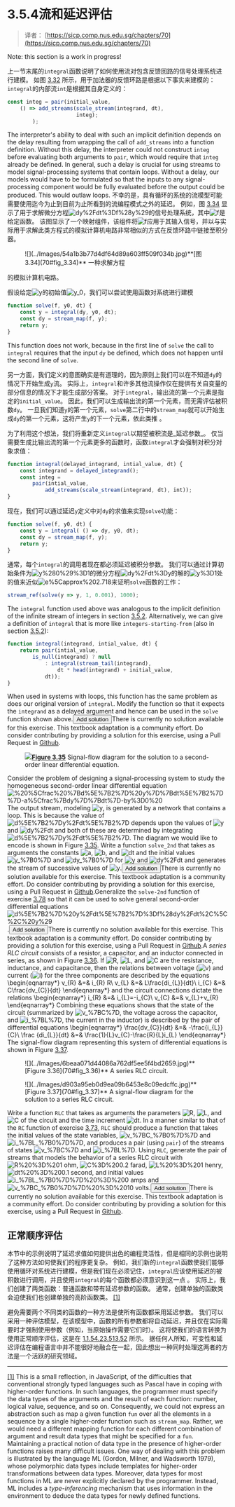 # 3.5.4流和延迟评估

> 译者： [https://sicp.comp.nus.edu.sg/chapters/70](https://sicp.comp.nus.edu.sg/chapters/70)

<subsection wip="yes">Note: this section is a work in progress!

上一节末尾的`integral`函数说明了如何使用流对包含反馈回路的信号处理系统进行建模。 如图 [3.32](69#fig_3.32) 所示，用于加法器的反馈环路是根据以下事实来建模的：`integral`的内部流`int`是根据其自身定义的：

```js
const integ = pair(initial_value, 
    () => add_streams(scale_stream(integrand, dt),
                      integ);
        );
```

<split>The interpreter's ability to deal with such an implicit definition depends on the delay resulting from wrapping the call of `add_streams` into a function definition. Without this delay, the interpreter could not construct `integ` before evaluating both arguments to `pair`, which would require that `integ` already be defined. In general, such a delay is crucial for using streams to model signal-processing systems that contain loops. Without a delay, our models would have to be formulated so that the inputs to any signal-processing component would be fully evaluated before the output could be produced. This would outlaw loops.</split> <split>不幸的是，具有循环的系统的流模型可能需要使用迄今为止到目前为止所看到的流编程模式之外的延迟。 例如，图 [3.34](70#fig_3.34) 显示了用于求解微分方程![dy%2Fdt%3Df%28y%29](../Images/f31af9bb1202b642394fbd62188e25a7.jpg)的信号处理系统，其中![f](../Images/dad139946fdd1363ecd86d20700a53a6.jpg)是给定函数。 该图显示了一个映射组件，该组件将![f](../Images/dad139946fdd1363ecd86d20700a53a6.jpg)应用于其输入信号，并以与实际用于求解此类方程式的模拟计算机电路非常相似的方式在反馈环路中链接至积分器。

<figure>![](../Images/54a1b3b77d4df64d89a603ff509f034b.jpg)**[图3.34](70#fig_3.34)** 一种求解方程</figure>

的<quote>模拟计算机电路</quote>。</split>

假设给定![y](../Images/c592009395c2de830215c39f7bb6f97b.jpg)的初始值![y_0](../Images/54676c9601d846908e9d5fffa5766413.jpg)，我们可以尝试使用函数对系统进行建模

```js
function solve(f, y0, dt) {
    const y = integral(dy, y0, dt);
    const dy = stream_map(f, y);
    return y;
}
```

This function does not work, because in the first line of `solve` the call to `integral` requires that the input `dy` be defined, which does not happen until the second line of `solve`.

另一方面，我们定义的意图确实是有道理的，因为原则上我们可以在不知道`dy`的情况下开始生成`y`流。 实际上，`integral`和许多其他流操作仅在提供有关自变量的部分信息的情况下才能生成部分答案。 对于`integral`，输出流的第一个元素是指定的`initial_value`。 因此，我们可以生成输出流的第一个元素，而无需评估被积数`dy`。 一旦我们知道`y`的第一个元素，`solve`第二行中的`stream_map`就可以开始生成`dy`的第一个元素，这将产生`y`的下一个元素，依此类推 。

为了利用这个想法，我们将重新定义`integral`以期望被积流是_延迟参数_。 仅当需要生成比输出流的第一个元素更多的函数时，函数`integral`才会强制对积分对象求值：

```js
function integral(delayed_integrand, intial_value, dt) {
    const integrand = delayed_integrand();
    const integ =      
        pair(intial_value,
            add_streams(scale_stream(integrand, dt), int));
}
```

现在，我们可以通过延迟`y`定义中对`dy`的求值来实现`solve`功能：

```js
function solve(f, y0, dt) {
    const y = integral( () => dy, y0, dt);
    const dy = stream_map(f, y);
    return y;
}
```

通常，每个`integral`的调用者现在都必须延迟被积分参数。 我们可以通过计算初始条件为![y%280%29%3D1](../Images/78bc8745dcf0c7b9c0a4633a47c29e22.jpg)的微分方程![dy%2Fdt%3Dy](../Images/6ea1fc36924c28e2609283cb855f94f7.jpg)的解的![y%3D1](../Images/61d5c3d6a0f74cb4f7f6db824ecfbd53.jpg)处的值来近似![e%5Capprox%202.718](../Images/a202b19e79f51690c4c16054f3d04844.jpg)来证明`solve`函数的工作：

```js
stream_ref(solve(y => y, 1, 0.001), 1000);
```

<exercise>The `integral` function used above was analogous to the <quote>implicit</quote> definition of the infinite stream of integers in section <ref name="sec:infinite-streams">[3.5.2](68)</ref>. Alternatively, we can give a definition of `integral` that is more like `integers-starting-from` (also in section <ref name="sec:infinite-streams">[3.5.2](68)</ref>):

```js
function integral(integrand, intial_value, dt) {
    return pair(intial_value,
        is_null(integrand) ? null
            : integral(stream_tail(integrand),
                dt * head(integrand) + initial_value,
	        dt));
}
```

When used in systems with loops, this function has the same problem as does our original version of `integral`. Modify the function so that it expects the `integrand` as a delayed argument and hence can be used in the `solve` function shown above.<button class="btn btn-secondary solution_btn" data-toggle="collapse" href="#no_solution_70_1_div">Add solution</button>There is currently no solution available for this exercise. This textbook adaptation is a community effort. Do consider contributing by providing a solution for this exercise, using a Pull Request in [Github](https://github.com/source-academy/sicp).</exercise> <exercise><figure>![](../Images/27a1f9e4ccebf1e4513ec43e0ea77fc9.jpg)**[Figure 3.35](70#fig_3.35)** Signal-flow diagram for the solution to a second-order linear differential equation.</figure>

Consider the problem of designing a signal-processing system to study the homogeneous second-order linear differential equation ![%20%5Cfrac%20%7Bd%5E%7B2%7D%20y%7D%7Bdt%5E%7B2%7D%7D-a%5Cfrac%7Bdy%7D%7Bdt%7D-by%3D0%20](../Images/c01e1557d477b60d3cc24aaa6c2540c0.jpg) The output stream, modeling ![y](../Images/c592009395c2de830215c39f7bb6f97b.jpg), is generated by a network that contains a loop. This is because the value of ![d%5E%7B2%7Dy%2Fdt%5E%7B2%7D](../Images/378acaf4f1735ba70824f04371b9805e.jpg) depends upon the values of ![y](../Images/c592009395c2de830215c39f7bb6f97b.jpg) and ![dy%2Fdt](../Images/f02ae66a98f2a2cd839b449380434dfb.jpg) and both of these are determined by integrating ![d%5E%7B2%7Dy%2Fdt%5E%7B2%7D](../Images/378acaf4f1735ba70824f04371b9805e.jpg). The diagram we would like to encode is shown in Figure <ref name="fig:2nd-order">[3.35](70#fig_3.35)</ref>. Write a function `solve_2nd` that takes as arguments the constants ![a](../Images/070b1af5eca3a5c5d72884b536090f17.jpg), ![b](../Images/6872867a863714d15d9a0d64c20734ce.jpg), and ![dt](../Images/a2365da0b6a89ff65d272723bd424d5a.jpg) and the initial values ![y_%7B0%7D](../Images/85a8bef65012a8167faa1268545d5b5f.jpg) and ![dy_%7B0%7D](../Images/8bd366ccbdfab02b83918790effd99e4.jpg) for ![y](../Images/c592009395c2de830215c39f7bb6f97b.jpg) and ![dy%2Fdt](../Images/f02ae66a98f2a2cd839b449380434dfb.jpg) and generates the stream of successive values of ![y](../Images/c592009395c2de830215c39f7bb6f97b.jpg).<button class="btn btn-secondary solution_btn" data-toggle="collapse" href="#no_solution_70_1_div">Add solution</button>There is currently no solution available for this exercise. This textbook adaptation is a community effort. Do consider contributing by providing a solution for this exercise, using a Pull Request in [Github](https://github.com/source-academy/sicp).</exercise><exercise>Generalize the `solve-2nd` function of exercise <ref name="ex:2nd-order">[3.78](70#ex_3.78)</ref> so that it can be used to solve general second-order differential equations ![d%5E%7B2%7D%20y%2Fdt%5E%7B2%7D%3Df%28dy%2Fdt%2C%5C%2C%20y%29](../Images/1be3cbd7aaf7e80c72cad2d0cb88281e.jpg).<button class="btn btn-secondary solution_btn" data-toggle="collapse" href="#no_solution_70_1_div">Add solution</button>There is currently no solution available for this exercise. This textbook adaptation is a community effort. Do consider contributing by providing a solution for this exercise, using a Pull Request in [Github](https://github.com/source-academy/sicp).</exercise><exercise>A _series RLC circuit_ consists of a resistor, a capacitor, and an inductor connected in series, as shown in Figure <ref name="fig:series-rlc">[3.36](70#fig_3.36)</ref>. If ![R](../Images/502cdd9c79852b33d2a6d18ba5ec3102.jpg), ![L](../Images/db4a9fef02111450bf98261889de550c.jpg), and ![C](../Images/6c8feca3b2da3d6cf371417edff4be4f.jpg) are the resistance, inductance, and capacitance, then the relations between voltage (![v](../Images/a7b0439b75ff3fa542a86700c6afc69a.jpg)) and current (![i](../Images/31df9c730e19ca29b59dce64b99d98c1.jpg)) for the three components are described by the equations \begin{eqnarray*} v_{R} &=& i_{R} R\\ v_{L} &=& L\frac{di_{L}}{dt}\\ i_{C} &=& C\frac{dv_{C}}{dt} \end{eqnarray*} and the circuit connections dictate the relations \begin{eqnarray*} i_{R} &=& i_{L}=-i_{C}\\ v_{C} &=& v_{L}+v_{R} \end{eqnarray*} Combining these equations shows that the state of the circuit (summarized by ![v_%7BC%7D](../Images/9e804d3d55d43ab4fbd709c6f6318012.jpg), the voltage across the capacitor, and ![i_%7BL%7D](../Images/70d5bfb5cf97212dafd19d528a05d48b.jpg), the current in the inductor) is described by the pair of differential equations \begin{eqnarray*} \frac{dv_{C}}{dt} &=& -\frac{i_{L}}{C}\\ \frac {di_{L}}{dt} &=& \frac{1}{L}v_{C}-\frac{R}{L}i_{L} \end{eqnarray*} The signal-flow diagram representing this system of differential equations is shown in Figure <ref name="fig:rlc-signal-flow">[3.37](70#fig_3.37)</ref>.

<figure>![](../Images/6beaa071d44086a762df5ee5f4bd2659.jpg)**[Figure 3.36](70#fig_3.36)** A series RLC circuit.</figure>

<figure>![](../Images/d903a95eb0d9ea09b6453e8c09edcffc.jpg)**[Figure 3.37](70#fig_3.37)** A signal-flow diagram for the solution to a series RLC circuit.</figure>

Write a function `RLC` that takes as arguments the parameters ![R](../Images/502cdd9c79852b33d2a6d18ba5ec3102.jpg), ![L](../Images/db4a9fef02111450bf98261889de550c.jpg), and ![C](../Images/6c8feca3b2da3d6cf371417edff4be4f.jpg) of the circuit and the time increment ![dt](../Images/a2365da0b6a89ff65d272723bd424d5a.jpg). In a manner similar to that of the `RC` function of exercise <ref name="ex:rc-circuit">[3.73](69#ex_3.73)</ref>, `RLC` should produce a function that takes the initial values of the state variables, ![v_%7BC_%7B0%7D%7D](../Images/ba5710ff8f078429ca051677e5d39faf.jpg) and ![i_%7BL_%7B0%7D%7D](../Images/af7d59ce9dd9959068d784fe4d93e1e2.jpg), and produces a pair (using `pair`) of the streams of states ![v_%7BC%7D](../Images/9e804d3d55d43ab4fbd709c6f6318012.jpg) and ![i_%7BL%7D](../Images/70d5bfb5cf97212dafd19d528a05d48b.jpg). Using `RLC`, generate the pair of streams that models the behavior of a series RLC circuit with ![R%20%3D%201](../Images/6ee24986e6ee24f1b2bc394523a4b2f3.jpg) ohm, ![C%3D%200.2](../Images/61e7542b0d97e5120a2a280e524a4d8c.jpg) farad, ![L%20%3D%201](../Images/7a3a560d32e1d1a4f5566c549f7a8050.jpg) henry, ![dt%20%3D%200.1](../Images/55f99d1b7a83ff729ff9894f918472b1.jpg) second, and initial values ![i_%7BL_%7B0%7D%7D%20%3D%200](../Images/7c010f5085352b2de8a67bbef1871015.jpg) amps and ![v_%7BC_%7B0%7D%7D%20%3D%2010](../Images/45749939c413d47dddb407c01392fc4e.jpg) volts.<button class="btn btn-secondary solution_btn" data-toggle="collapse" href="#no_solution_70_1_div">Add solution</button>There is currently no solution available for this exercise. This textbook adaptation is a community effort. Do consider contributing by providing a solution for this exercise, using a Pull Request in [Github](https://github.com/source-academy/sicp).</exercise>

## 正常顺序评估

本节中的示例说明了延迟求值如何提供出色的编程灵活性，但是相同的示例也说明了这种方法如何使我们的程序更复杂。 例如，我们新的`integral`函数使我们能够使用循环对系统进行建模，但是我们现在必须记住，`integral`应该使用延迟的被积数进行调用，并且使用`integral`的每个函数都必须意识到这一点 。 实际上，我们创建了两类函数：普通函数和带有延迟参数的函数。 通常，创建单独的函数类会迫使我们也创建单独的高阶函数类。 [[1]](70#footnote-1)

避免需要两个不同类的函数的一种方法是使所有函数都采用延迟参数。 我们可以采用一种评估模型，在该模型中，函数的所有参数都将自动延迟，并且仅在实际需要时才强制使用参数（例如，当原始操作需要它们时）。 这将使我们的语言转换为使用正常顺序评估，这是在 [1.1.5](7)[4.2](81)[3.51](67#ex_3.51)[3.52](67#ex_3.52) 所示。 据任何人所知，可变性和延迟评估在编程语言中并不能很好地融合在一起，因此想出一种同时处理这两者的方法是一个活跃的研究领域。

* * *

[[1]](70#footnote-link-1) This is a small reflection, in JavaScript, of the difficulties that conventional strongly typed languages such as Pascal have in coping with higher-order functions. In such languages, the programmer must specify the data types of the arguments and the result of each function: number, logical value, sequence, and so on. Consequently, we could not express an abstraction such as <quote>map a given function `fun` over all the elements in a sequence</quote> by a single higher-order function such as `stream_map`. Rather, we would need a different mapping function for each different combination of argument and result data types that might be specified for a `fun`. Maintaining a practical notion of <quote>data type</quote> in the presence of higher-order functions raises many difficult issues. One way of dealing with this problem is illustrated by the language ML (<citation>Gordon, Milner, and Wadsworth 1979</citation>), whose <quote>polymorphic data types</quote> include templates for higher-order transformations between data types. Moreover, data types for most functions in ML are never explicitly declared by the programmer. Instead, ML includes a _type-inferencing_ mechanism that uses information in the environment to deduce the data types for newly defined functions.

